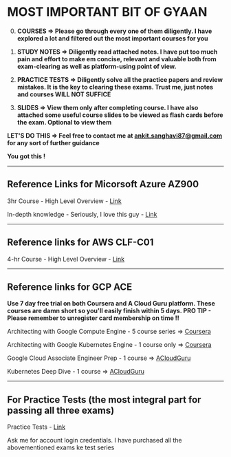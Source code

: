 # MOST IMPORTANT BIT OF GYAAN

0) **COURSES => Please go through every one of them diligently. I have explored a lot and filtered out the most important courses for you**

1) **STUDY NOTES => Diligently read attached notes. I have put too much pain and effort to make em concise, relevant and valuable both from exam-clearing as well as platform-using point of view.**

2) **PRACTICE TESTS => Diligently solve all the practice papers and review mistakes. It is the key to clearing these exams. Trust me, just notes and courses WILL NOT SUFFICE**

3) **SLIDES => View them only after completing course. I have also attached some useful course slides to be viewed as flash cards before the exam. Optional to view them**

**LET'S DO THIS => Feel free to contact me at ankit.sanghavi87@gmail.com for any sort of further guidance**

**You got this !**

---


## Reference Links for Micorsoft Azure AZ900

3hr Course - High Level Overview - [Link](https://www.youtube.com/watch?v=NKEFWyqJ5XA&t=8284s)

In-depth knowledge - Seriously, I love this guy - [Link](https://www.youtube.com/watch?v=NPEsD6n9A_I&list=PLGjZwEtPN7j-Q59JYso3L4_yoCjj2syrM)

---

## Reference links for AWS CLF-C01

4-hr Course - High Level Overview - [Link](https://www.youtube.com/watch?v=3hLmDS179YE&t=4748s)

---

## Reference links for GCP ACE

**Use 7 day free trial on both Coursera and A Cloud Guru platform. These courses are damn short so you'll easily finish within 5 days. PRO TIP - Please remember to unregister card membership on time !!**

Architecting with Google Compute Engine - 5 course series => [Coursera](https://www.coursera.org/specializations/gcp-architecture?)

Architecting with Google Kubernetes Engine - 1 course only => [Coursera](https://www.coursera.org/learn/foundations-google-kubernetes-engine-gke/home/welcome)

Google Cloud Associate Engineer Prep - 1 course => [ACloudGuru](https://learn.acloud.guru/course/gcp-certified-associate-cloud-engineer/dashboard)

Kubernetes Deep Dive - 1 course => [ACloudGuru](https://learn.acloud.guru/course/kubernetes-deep-dive/dashboard)
 
---

## For Practice Tests (the most integral part for passing all three exams)

Practice Tests - [Link](https://skillcertpro.com/)

Ask me for account login credentials. I have purchased all the abovementioned exams ke test series
